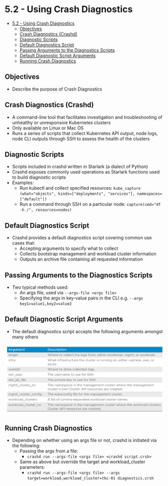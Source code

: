 # 5.2 - Using Crash Diagnostics

- [5.2 - Using Crash Diagnostics](#52---using-crash-diagnostics)
  - [Objectives](#objectives)
  - [Crash Diagnostics (Crashd)](#crash-diagnostics-crashd)
  - [Diagnostic Scripts](#diagnostic-scripts)
  - [Default Diagnostics Script](#default-diagnostics-script)
  - [Passing Arguments to the Diagnostics Scripts](#passing-arguments-to-the-diagnostics-scripts)
  - [Default Diagnostic Script Arguments](#default-diagnostic-script-arguments)
  - [Running Crash Diagnostics](#running-crash-diagnostics)

## Objectives

- Describe the purpose of Crash Diagnostics

## Crash Diagnostics (Crashd)

- A command-line tool that facilitates investigation and troubleshooting of unhealthy or unresponsive Kubernetes clusters
- Only available on Linux or Mac OS
- Runs a series of scripts that collect Kubernetes API output, node logs, node CLI outputs through SSH to assess the health of the clusters

## Diagnostic Scripts

- Scripts included in crashd written in Starlark (a dialect of Python)
- Crashd exposes commonly used operations as Starlark functions used to build diagnostic scripts
- Examples:
  - Run kubectl and collect specified resources: `kube_capture (what="objects", kinds=["deployments", "services"], namespaces=["default"])`
  - Run a command through SSH on a particular node: `capture(cmd="df -h /", resources=nodes)`

## Default Diagnostics Script

- Crashd provides a default diagnostics script covering common use cases that:
  - Accepting arguments to specify what to collect
  - Collects bootstrap management and workload cluster information
  - Outputs an archive file containing all requested information

## Passing Arguments to the Diagnostics Scripts

- Two typical methods used:
  - An args file, used via `--args-file <args file>`
  - Specifying the args in key-value pairs in the CLI e.g. `--args key1=value1,key2=value2`

## Default Diagnostic Script Arguments

- The default diagnostics script accepts the following arguments amongst many others

![Untitled](img/diagnostic-args.png)

## Running Crash Diagnostics

- Depending on whether using an args file or not, crashd is initiated via the following:
  - Passing the args from a file:
    - `crashd run --args-file <args file> <crashd script.crsh>`
  - Same as above but override the target and workload_cluster parameters:
    - `crashd run --args-file <args file> --args target=workload,workload_cluster=tkc-01 diagnostics.crsh`
